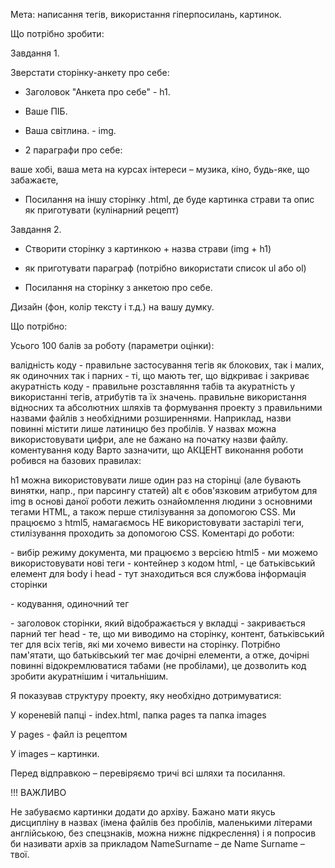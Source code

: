 Мета: написання тегів, використання гіперпосилань, картинок.

Що потрібно зробити:

Завдання 1.

Зверстати сторінку-анкету про себе:

- Заголовок "Анкета про себе" - h1.

- Ваше ПІБ.

- Ваша світлина. - img.

- 2 параграфи про себе:

ваше хобі,
ваша мета на курсах
інтереси – музика, кіно, будь-яке, що забажаєте,
- Посилання на іншу сторінку .html, де буде картинка страви та опис як приготувати (кулінарний рецепт)

Завдання 2.

- Створити сторінку з картинкою + назва страви (img + h1)

- як приготувати параграф (потрібно використати список ul або ol)

- Посилання на сторінку з анкетою про себе.

Дизайн (фон, колір тексту і т.д.) на вашу думку.

Що потрібно:

Усього 100 балів за роботу (параметри оцінки):

валідність коду - правильне застосування тегів як блокових, так і малих, як одиночних так і парних - ті, що мають тег, що відкриває і закриває
акуратність коду - правильне розставляння табів та акуратність у використанні тегів, атрибутів та їх значень.
правильне використання відносних та абсолютних шляхів та формування проекту з правильними назвами файлів з необхідними розширеннями. Наприклад, назви повинні містити лише латиницю без пробілів. У назвах можна використовувати цифри, але не бажано на початку назви файлу.
коментування коду
Варто зазначити, що АКЦЕНТ виконання роботи робився на базових правилах:

h1 можна використовувати лише один раз на сторінці (але бувають винятки, напр., при парсингу статей)
alt є обов'язковим атрибутом для img
в основі даної роботи лежить ознайомлення людини з основними тегами HTML, а також перше стилізування за допомогою CSS. Ми працюємо з html5, намагаємось НЕ використовувати застарілі теги, стилізування проходить за допомогою СSS.
Коментарі до роботи:

<!DOCTYPE html> - вибір режиму документа, ми працюємо з версією html5 - ми можемо використовувати нові теги

<html lang="en"> - контейнер з кодом html, - це батьківський елемент для body і head

<head> - тут знаходиться вся службова інформація сторінки

 <meta charset="UTF-8"> - кодування, одиночний тег

 <title>Анкета про себе</title> - заголовок сторінки, який відображається у вкладці

</head> - закривається парний тег head

<body> - те, що ми виводимо на сторінку, контент, батьківський тег для всіх тегів, які ми хочемо вивести на сторінку. Потрібно пам'ятати, що батьківський тег має дочірні елементи, а отже, дочірні повинні відокремлюватися табами (не пробілами), це дозволить код зробити акуратнішим і читальнішим.

Я показував структуру проекту, яку необхідно дотримуватися:

У кореневій папці - index.html, папка pages та папка images

У pages - файл із рецептом

У images – картинки.

Перед відправкою – перевіряємо тричі всі шляхи та посилання.

!!! ВАЖЛИВО

Не забуваємо картинки додати до архіву. Бажано мати якусь дисципліну в назвах (імена файлів без пробілів, маленькими літерами англійською, без спецзнаків, можна нижнє підкреслення) і я попросив би називати архів за прикладом NameSurname – де Name Surname – твої.